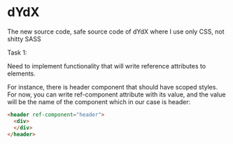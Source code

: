 # dYdX

The new source code, safe source code of dYdX where I use only CSS, not shitty SASS

Task 1:

Need to implement functionality that will write reference attributes to elements.

For instance, there is header component that should have scoped styles. For now, you can write ref-component attribute with its value, and the value will be the name of the component which in our case is header:

```html
<header ref-component="header">
  <div>
  </div>
</header>
```

